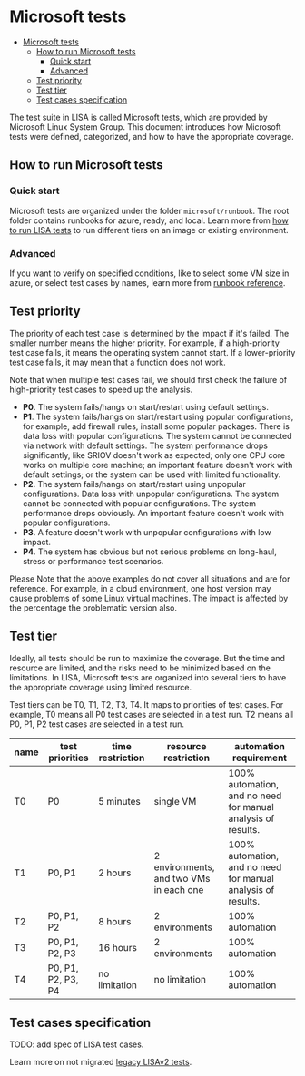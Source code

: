 # Microsoft tests

- [Microsoft tests](#microsoft-tests)
  - [How to run Microsoft tests](#how-to-run-microsoft-tests)
    - [Quick start](#quick-start)
    - [Advanced](#advanced)
  - [Test priority](#test-priority)
  - [Test tier](#test-tier)
  - [Test cases specification](#test-cases-specification)

The test suite in LISA is called Microsoft tests, which are provided by
Microsoft Linux System Group. This document introduces how Microsoft tests were
defined, categorized, and how to have the appropriate coverage.

## How to run Microsoft tests

### Quick start

Microsoft tests are organized under the folder `microsoft/runbook`. The root
folder contains runbooks for azure, ready, and local. Learn more from [how to
run LISA tests](run.md) to run different tiers on an image or existing
environment.

### Advanced

If you want to verify on specified conditions, like to select some VM size in
azure, or select test cases by names, learn more from [runbook
reference](runbook.md).

## Test priority

The priority of each test case is determined by the impact if it's failed. The
smaller number means the higher priority. For example, if a high-priority test
case fails, it means the operating system cannot start. If a lower-priority test
case fails, it may mean that a function does not work.

Note that when multiple test cases fail, we should first check the failure of
high-priority test cases to speed up the analysis.

- **P0**. The system fails/hangs on start/restart using default settings.
- **P1**. The system fails/hangs on start/restart using popular configurations,
  for example, add firewall rules, install some popular packages. There is data
  loss with popular configurations. The system cannot be connected via network
  with default settings. The system performance drops significantly, like SRIOV
  doesn't work as expected; only one CPU core works on multiple core machine; an
  important feature doesn't work with default settings; or the system can be
  used with limited functionality.
- **P2**. The system fails/hangs on start/restart using unpopular
  configurations. Data loss with unpopular configurations. The system cannot be
  connected with popular configurations. The system performance drops obviously.
  An important feature doesn't work with popular configurations.
- **P3**. A feature doesn't work with unpopular configurations with low impact.
- **P4**. The system has obvious but not serious problems on long-haul, stress
  or performance test scenarios.

Please Note that the above examples do not cover all situations and are for
reference. For example, in a cloud environment, one host version may cause
problems of some Linux virtual machines. The impact is affected by the
percentage the problematic version also.

## Test tier

Ideally, all tests should be run to maximize the coverage. But the time and
resource are limited, and the risks need to be minimized based on the
limitations. In LISA, Microsoft tests are organized into several tiers to have
the appropriate coverage using limited resource.

Test tiers can be T0, T1, T2, T3, T4. It maps to priorities of test cases. For
example, T0 means all P0 test cases are selected in a test run. T2 means all P0,
P1, P2 test cases are selected in a test run.

| name | test priorities    | time restriction | resource restriction                    | automation requirement                                       |
| ---- | ------------------ | ---------------- | --------------------------------------- | ------------------------------------------------------------ |
| T0   | P0                 | 5 minutes        | single VM                               | 100% automation, and no need for manual analysis of results. |
| T1   | P0, P1             | 2 hours          | 2 environments, and two VMs in each one | 100% automation, and no need for manual analysis of results. |
| T2   | P0, P1, P2         | 8 hours          | 2 environments                          | 100% automation                                              |
| T3   | P0, P1, P2, P3     | 16 hours         | 2 environments                          | 100% automation                                              |
| T4   | P0, P1, P2, P3, P4 | no limitation    | no limitation                           | 100% automation                                              |

## Test cases specification

TODO: add spec of LISA test cases.

Learn more on not migrated [legacy LISAv2
tests](https://github.com/microsoft/lisa/blob/master/Documents/LISAv2-TestCase-Statistics.md).
